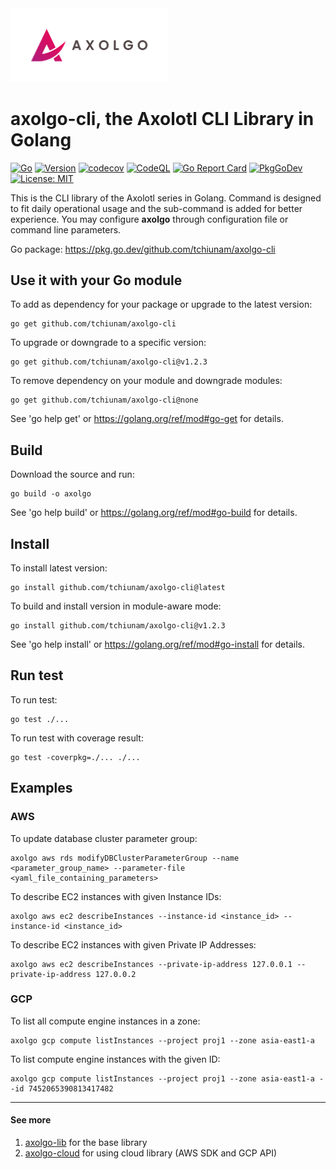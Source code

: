 <img src="images/axolgo-logo-transparent.png" width="50%" />

# axolgo-cli, the Axolotl CLI Library in Golang
[![Go](https://github.com/tchiunam/axolgo-cli/actions/workflows/go.yml/badge.svg)](https://github.com/tchiunam/axolgo-cli/actions/workflows/go.yml)
[![Version](https://img.shields.io/github/v/release/tchiunam/axolgo-cli?sort=semver)](https://github.com/tchiunam/axolgo-cli/releases)
[![codecov](https://codecov.io/gh/tchiunam/axolgo-cli/branch/main/graph/badge.svg?token=R38VYBN1AL)](https://codecov.io/gh/tchiunam/axolgo-cli)
[![CodeQL](https://github.com/tchiunam/axolgo-cli/actions/workflows/codeql-analysis.yml/badge.svg)](https://github.com/tchiunam/axolgo-cli/actions/workflows/codeql-analysis.yml)
[![Go Report Card](https://goreportcard.com/badge/github.com/tchiunam/axolgo-cli)](https://goreportcard.com/report/github.com/tchiunam/axolgo-cli)
[![PkgGoDev](https://pkg.go.dev/badge/github.com/tchiunam/axolgo-cli)](https://pkg.go.dev/github.com/tchiunam/axolgo-cli)
[![License: MIT](https://img.shields.io/badge/License-MIT-blue.svg)](https://opensource.org/licenses/MIT)

This is the CLI library of the Axolotl series in Golang. Command is 
designed to fit daily operational usage and the sub-command is 
added for better experience. You may configure **axolgo** through 
configuration file or command line parameters.

Go package: https://pkg.go.dev/github.com/tchiunam/axolgo-cli

## Use it with your Go module
To add as dependency for your package or upgrade to the latest version:
```
go get github.com/tchiunam/axolgo-cli
```

To upgrade or downgrade to a specific version:
```
go get github.com/tchiunam/axolgo-cli@v1.2.3
```

To remove dependency on your module and downgrade modules:
```
go get github.com/tchiunam/axolgo-cli@none
```

See 'go help get' or https://golang.org/ref/mod#go-get for details.

## Build
Download the source and run:
```
go build -o axolgo
```

See 'go help build' or https://golang.org/ref/mod#go-build for details.

## Install
To install latest version:
```
go install github.com/tchiunam/axolgo-cli@latest
```

To build and install version in module-aware mode:
```
go install github.com/tchiunam/axolgo-cli@v1.2.3
```

See 'go help install' or https://golang.org/ref/mod#go-install for details.

## Run test
To run test:
```
go test ./...
```

To run test with coverage result:
```
go test -coverpkg=./... ./...
```

## Examples
### AWS
To update database cluster parameter group:
```
axolgo aws rds modifyDBClusterParameterGroup --name <parameter_group_name> --parameter-file <yaml_file_containing_parameters>
```

To describe EC2 instances with given Instance IDs:
```
axolgo aws ec2 describeInstances --instance-id <instance_id> --instance-id <instance_id>
```

To describe EC2 instances with given Private IP Addresses:
```
axolgo aws ec2 describeInstances --private-ip-address 127.0.0.1 --private-ip-address 127.0.0.2
```
### GCP
To list all compute engine instances in a zone:
```
axolgo gcp compute listInstances --project proj1 --zone asia-east1-a
```

To list compute engine instances with the given ID:
```
axolgo gcp compute listInstances --project proj1 --zone asia-east1-a --id 7452065390813417482
```

---
#### See more  
1. [axolgo-lib](https://github.com/tchiunam/axolgo-lib) for the base library
2. [axolgo-cloud](https://github.com/tchiunam/axolgo-cloud) for using cloud library (AWS SDK and GCP API)
